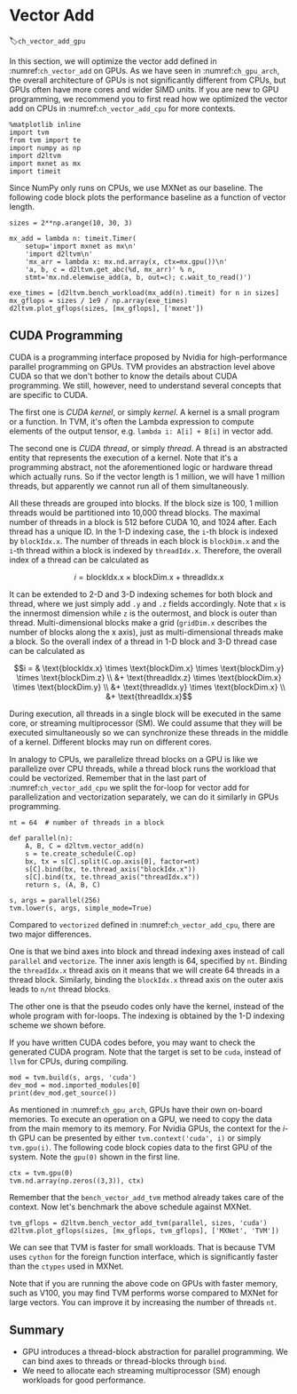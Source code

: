 # Vector Add
:label:`ch_vector_add_gpu`

In this section, we will optimize the vector add defined in :numref:`ch_vector_add` on GPUs. As we have seen in :numref:`ch_gpu_arch`, the overall architecture of GPUs is not significantly different from CPUs, but GPUs often have more cores and wider SIMD units. If you are new to GPU programming, we recommend you to first read how we optimized the vector add on CPUs in :numref:`ch_vector_add_cpu` for more contexts.

```{.python .input  n=1}
%matplotlib inline
import tvm
from tvm import te
import numpy as np
import d2ltvm
import mxnet as mx
import timeit 
```

Since NumPy only runs on CPUs, we use MXNet as our baseline. The following code block plots the performance baseline as a function of vector length.

```{.python .input  n=2}
sizes = 2**np.arange(10, 30, 3)

mx_add = lambda n: timeit.Timer(
    setup='import mxnet as mx\n'
    'import d2ltvm\n'
    'mx_arr = lambda x: mx.nd.array(x, ctx=mx.gpu())\n'
    'a, b, c = d2ltvm.get_abc(%d, mx_arr)' % n,
    stmt='mx.nd.elemwise_add(a, b, out=c); c.wait_to_read()')

exe_times = [d2ltvm.bench_workload(mx_add(n).timeit) for n in sizes]
mx_gflops = sizes / 1e9 / np.array(exe_times)
d2ltvm.plot_gflops(sizes, [mx_gflops], ['mxnet'])
```

## CUDA Programming 

CUDA is a programming interface proposed by Nvidia for high-performance parallel programming on GPUs. TVM provides an abstraction level above CUDA so that we don't bother to know the details about CUDA programming. We still, however, need to understand several concepts that are specific to CUDA. 

The first one is *CUDA kernel*, or simply *kernel*. A kernel is a small program or a function. In TVM, it's often the Lambda expression to compute elements of the output tensor, e.g. `lambda i: A[i] + B[i]` in vector add.

The second one is *CUDA thread*, or simply *thread*. A thread is an abstracted entity that represents the execution of a kernel. Note that it's a programming abstract, not the aforementioned logic or hardware thread which actually runs. So if the vector length is 1 million, we will have 1 million threads, but apparently we cannot run all of them simultaneously. 

All these threads are grouped into blocks. If the block size is 100, 1 million threads would be partitioned into 10,000 thread blocks. The maximal number of threads in a block is 512 before CUDA 10, and 1024 after. Each thread has a unique ID. In the 1-D indexing case, the `i`-th block is indexed by `blockIdx.x`. The number of threads in each block is `blockDim.x` and the `i`-th thread within a block is indexed by `threadIdx.x`. Therefore, the overall index of a thread can be calculated as

$$i = \text{blockIdx.x} \times \text{blockDim.x} + \text{threadIdx.x}$$

It can be extended to 2-D and 3-D indexing schemes for both block and thread, where we just simply add `.y` and `.z` fields accordingly. Note that `x` is the innermost dimension while `z` is the outermost, and block is outer than thread.
Multi-dimensional blocks make a grid (`gridDim.x` describes the number of blocks along the x axis), just as multi-dimensional threads make a block.
So the overall index of a thread in 1-D block and 3-D thread case can be calculated as

$$i = & \text{blockIdx.x} \times \text{blockDim.x} \times \text{blockDim.y} \times \text{blockDim.z} \\
&+ \text{threadIdx.z} \times \text{blockDim.x} \times \text{blockDim.y} \\
&+ \text{threadIdx.y} \times \text{blockDim.x} \\
&+ \text{threadIdx.x}$$

During execution, all threads in a single block will be executed in the same core, or streaming multiprocessor (SM). We could assume that they will be executed simultaneously so we can synchronize these threads in the middle of a kernel. Different blocks may run on different cores. 

In analogy to CPUs, we parallelize thread blocks on a GPU is like we parallelize over CPU threads, while a thread block runs the workload that could be vectorized. Remember that in the last part of :numref:`ch_vector_add_cpu` we split the for-loop for vector add for parallelization and vectorization separately, we can do it similarly in GPUs programming.

```{.python .input  n=3}
nt = 64  # number of threads in a block

def parallel(n):
    A, B, C = d2ltvm.vector_add(n)
    s = te.create_schedule(C.op)
    bx, tx = s[C].split(C.op.axis[0], factor=nt)
    s[C].bind(bx, te.thread_axis("blockIdx.x"))
    s[C].bind(tx, te.thread_axis("threadIdx.x"))
    return s, (A, B, C)

s, args = parallel(256)
tvm.lower(s, args, simple_mode=True)
```

Compared to `vectorized` defined in :numref:`ch_vector_add_cpu`, there are two major differences. 

One is that we bind axes into block and thread indexing axes instead of call `parallel` and `vectorize`. The inner axis length is 64, specified by `nt`. Binding the `threadIdx.x` thread axis on it means that we will create 64 threads in a thread block. Similarly, binding the `blockIdx.x` thread axis on the outer axis leads to `n/nt` thread blocks. 

The other one is that the pseudo codes only have the kernel, instead of the whole program with for-loops. The indexing is obtained by the 1-D indexing scheme we shown before. 

If you have written CUDA codes before, you may want to check the generated CUDA program. Note that the target is set to be `cuda`, instead of `llvm` for CPUs, during compiling.

```{.python .input  n=4}
mod = tvm.build(s, args, 'cuda')
dev_mod = mod.imported_modules[0]
print(dev_mod.get_source())
```

As mentioned in :numref:`ch_gpu_arch`, GPUs have their own on-board memories. To execute an operation on a GPU, we need to copy the data from the main memory to its memory. For Nvidia GPUs, the context for the $i$-th GPU can be presented by either `tvm.context('cuda', i)` or simply `tvm.gpu(i)`. The following code block copies data to the first GPU of the system. Note the `gpu(0)` shown in the first line.

```{.python .input  n=6}
ctx = tvm.gpu(0)
tvm.nd.array(np.zeros((3,3)), ctx)
```

Remember that the `bench_vector_add_tvm` method already takes care of the context. Now let's benchmark the above schedule against MXNet.

```{.python .input  n=7}
tvm_gflops = d2ltvm.bench_vector_add_tvm(parallel, sizes, 'cuda')
d2ltvm.plot_gflops(sizes, [mx_gflops, tvm_gflops], ['MXNet', 'TVM'])
```

We can see that TVM is faster for small workloads. That is because TVM uses `cython` for the foreign function interface, which is significantly faster than the `ctypes` used in MXNet. 

Note that if you are running the above code on GPUs with faster memory, such as V100, you may find TVM performs worse compared to MXNet for large vectors. You can improve it by increasing the number of threads `nt`. 

## Summary

- GPU introduces a thread-block abstraction for parallel programming. We can bind axes to threads or thread-blocks through `bind`.
- We need to allocate each streaming multiprocessor (SM) enough workloads for good performance.
